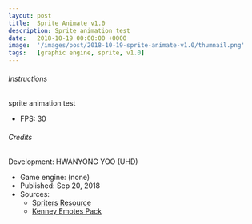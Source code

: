 ```yaml
---
layout: post
title:  Sprite Animate v1.0
description: Sprite animation test
date:   2018-10-19 00:00:00 +0000
image:  '/images/post/2018-10-19-sprite-animate-v1.0/thumnail.png'
tags:   [graphic engine, sprite, v1.0]
---
```


<canvas id="gameScreen" width="640px" height="400px" tabindex="1"></canvas>

###### Instructions
sprite animation test
- FPS: 30

###### Credits
Development: HWANYONG YOO (UHD)
- Game engine: (none)
- Published: Sep 20, 2018
- Sources:
	- [Spriters Resource](https://www.spriters-resource.com/)
	- [Kenney Emotes Pack](https://www.kenney.nl/assets/emotes-pack)